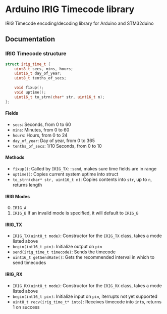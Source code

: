 # Arduino IRIG Timecode library
IRIG Timecode encoding/decoding library for Arduino and STM32duino

## Documentation
### IRIG Timecode structure
```cpp
struct irig_time_t {
	uint8_t secs, mins, hours;
	uint16_t day_of_year;
	uint8_t tenths_of_secs;
	
	void fixup();
	void uptime();
	uint16_t to_strn(char* str, uint16_t n);
};
```
#### Fields
- `secs`: Seconds, from 0 to 60
- `mins`: Minutes, from 0 to 60
- `hours`: Hours, from 0 to 24
- `day_of_year`: Day of year, from 0 to 365
- `tenths_of_secs`: 1/10 Seconds, from 0 to 10
#### Methods
- `fixup()`: Called by `IRIG_TX::send`, makes sure time fields are in range
- `uptime()`: Copies current system uptime into struct
- `to_strn(char* str, uint16_t n)`: Copies contents into `str`, up to `n`, returns length

#### IRIG Modes
0. `IRIG_A`
1. `IRIG_B`
If an invalid mode is specified, it will default to `IRIG_B`

#### IRIG_TX
- `IRIG_TX(uint8_t mode)`: Constructor for the `IRIG_TX` class, takes a mode listed above
- `begin(int16_t pin)`: Initialize output on `pin`
- `send(irig_time_t timecode)`: Sends the timecode
- `uint16_t getSendRate()`: Gets the recommended interval in which to send timecodes

#### IRIG_RX
- `IRIG_RX(uint8_t mode)`: Constructor for the `IRIG_RX` class, takes a mode listed above
- `begin(int16_t pin)`: Initialize input on `pin`, iterrupts not yet supported
- `uint8_t recv(irig_time_t* into)`: Receives timecode into `into`, returns 1 on success
